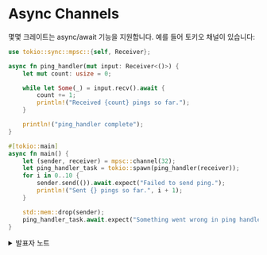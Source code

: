 # Async Channels

몇몇 크레이트는 async/await 기능을 지원합니다. 예를 들어 토키오 채널이 있습니다:

```rust
use tokio::sync::mpsc::{self, Receiver};

async fn ping_handler(mut input: Receiver<()>) {
    let mut count: usize = 0;

    while let Some(_) = input.recv().await {
        count += 1;
        println!("Received {count} pings so far.");
    }

    println!("ping_handler complete");
}

#[tokio::main]
async fn main() {
    let (sender, receiver) = mpsc::channel(32);
    let ping_handler_task = tokio::spawn(ping_handler(receiver));
    for i in 0..10 {
        sender.send(()).await.expect("Failed to send ping.");
        println!("Sent {} pings so far.", i + 1);
    }

    std::mem::drop(sender);
    ping_handler_task.await.expect("Something went wrong in ping handler task.");
}
```

<details>

<summary>발표자 노트</summary>

* 채널 크기를 3으로 변경하고 실행에 어떤 영향을 미치는지 확인합니다.
* 전반적으로 인터페이스는 오전 수업에서 본 동기화 채널과 비슷합니다.
* std::mem::drop 호출을 제거해 보세요. 어떻게 되나요? 왜 그럴까요?
* Flume crate에는 동기 및 비동기 송수신을 모두 구현하는 채널이 있습니다. 이는 IO와 CPU 처리 작업이 모두 많은 복잡한 애플리케이션에 유용할 수 있습니다.
* 비동기 채널로 작업하는 것이 더 나은 이유는 다른 Future와 결합하여 복잡한 제어 흐름을 만들 수 있기 때문입니다.

</details>

